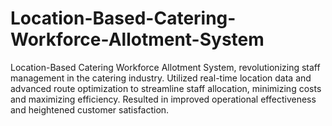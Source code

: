 # Location-Based-Catering-Workforce-Allotment-System
Location-Based Catering Workforce Allotment System, revolutionizing staff management in the catering industry. Utilized real-time location data and advanced route optimization to streamline staff allocation, minimizing costs and maximizing efficiency. Resulted in improved operational effectiveness and heightened customer satisfaction.
